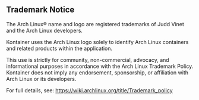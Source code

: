 ## Trademark Notice

The Arch Linux® name and logo are registered trademarks of Judd Vinet and the Arch Linux developers.

Kontainer uses the Arch Linux logo solely to identify Arch Linux containers and related products within the application.

This use is strictly for community, non-commercial, advocacy, and informational purposes in accordance with the Arch Linux Trademark Policy. Kontainer does not imply any endorsement, sponsorship, or affiliation with Arch Linux or its developers.

For full details, see: https://wiki.archlinux.org/title/Trademark_policy